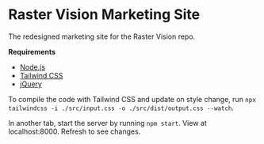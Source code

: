 # Raster Vision Marketing Site

The redesigned marketing site for the Raster Vision repo.

**Requirements**

- [Node.js](https://nodejs.org/en/download/)
- [Tailwind CSS](https://tailwindcss.com/docs/installation)
- [jQuery](https://jquery.com/download/)

To compile the code with Tailwind CSS and update on style change, run `npx tailwindcss -i ./src/input.css -o ./src/dist/output.css --watch`.

In another tab, start the server by running `npm start`. View at localhost:8000. Refresh to see changes.
